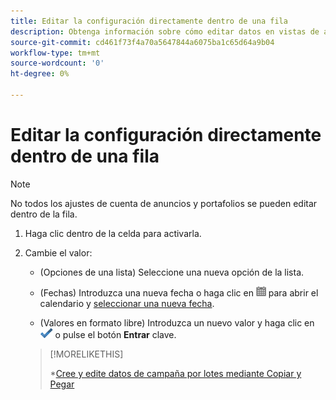 ```yaml
---
title: Editar la configuración directamente dentro de una fila
description: Obtenga información sobre cómo editar datos en vistas de administración dentro de la fila.
source-git-commit: cd461f73f4a70a5647844a6075ba1c65d64a9b04
workflow-type: tm+mt
source-wordcount: '0'
ht-degree: 0%

---
```


# Editar la configuración directamente dentro de una fila

>[!NOTE]
>
>No todos los ajustes de cuenta de anuncios y portafolios se pueden editar dentro de la fila.

1. Haga clic dentro de la celda para activarla.

1. Cambie el valor:

   * (Opciones de una lista) Seleccione una nueva opción de la lista.

   * (Fechas) Introduzca una nueva fecha o haga clic en ![Calendario](/help/search-social-commerce/assets/calendar.png "Calendario") para abrir el calendario y [seleccionar una nueva fecha](/help/search-social-commerce/common-tasks/navigation-editing-selection/calendar.md).

   * (Valores en formato libre) Introduzca un nuevo valor y haga clic en ![Guardar](/help/search-social-commerce/assets/select.png "Guardar") o pulse el botón **Entrar** clave.
   >[!MORELIKETHIS]
   >
   >*[Cree y edite datos de campaña por lotes mediante Copiar y Pegar](/help/search-social-commerce/campaign-management/campaigns/copy-paste.md)
